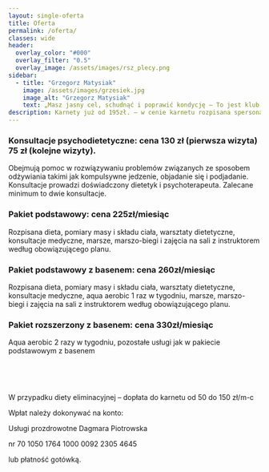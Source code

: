 ```yaml
---
layout: single-oferta
title: Oferta
permalink: /oferta/
classes: wide
header:
  overlay_color: "#000"
  overlay_filter: "0.5"
  overlay_image: /assets/images/rsz_plecy.png
sidebar:
  - title: "Grzegorz Matysiak"
    image: /assets/images/grzesiek.jpg
    image_alt: "Grzegorz Matysiak"
    text: „Masz jasny cel, schudnąć i poprawić kondycję – To jest klub właśnie dla Ciebie. Dagmara wskaże Ci jak to osiągnąć. Nasze wspaniałe trenerki zatroszczą się o odpowiednią dawkę ruchu, od klubowiczów dostaniesz nieograniczone wsparcie, dobre słowo i bardzo dużo uśmiechu. Dzięki wspaniałym osobom w klubie i odrobinie determinacji w pół roku zrzuciłem 25kg. Drogie Panie i Panowie – naprawdę się da”
description: Karnety już od 195zł. – w cenie karnetu rozpisana spersonalizowana dieta na każdy dzień, pomiary masy i składu ciała, warsztaty dietetyczne, konsultacje medyczne, zajęcia na sali z instruktorem, opcjonalnie zajęcia na basenie. Konsultacje psychodietetyczne już od 60zł.
---
```



### Konsultacje psychodietetyczne: cena 130 zł (pierwsza wizyta) 75 zł (kolejne wizyty).
Obejmują pomoc w rozwiązywaniu problemów związanych ze sposobem odżywiania takimi jak kompulsywne jedzenie, objadanie się i podjadanie. Konsultacje prowadzi doświadczony dietetyk i psychoterapeuta. Zalecane minimum to dwie konsultacje.

### Pakiet podstawowy: cena 225zł/miesiąc
Rozpisana dieta, pomiary masy i składu ciała, warsztaty dietetyczne, konsultacje medyczne, marsze, marszo-biegi i zajęcia na sali z instruktorem według obowiązującego planu.

### Pakiet podstawowy z basenem: cena 260zł/miesiąc
Rozpisana dieta, pomiary masy i składu ciała, warsztaty dietetyczne, konsultacje medyczne, aqua aerobic 1 raz w tygodniu, marsze, marszo-biegi i zajęcia na sali z instruktorem według obowiązującego planu.

### Pakiet rozszerzony z basenem: cena 330zł/miesiąc
Aqua aerobic 2 razy w tygodniu, pozostałe usługi jak w pakiecie podstawowym z basenem

&nbsp;

&nbsp;



W przypadku diety eliminacyjnej – dopłata do karnetu od
50 do 150 zł/m-c

Wpłat należy dokonywać na konto: 

Usługi prozdrowotne Dagmara Piotrowska

nr 70 1050 1764 1000 0092 2305 4645 


lub płatność gotówką.
